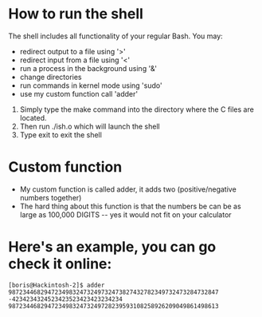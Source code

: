 # How to run the shell

The shell includes all functionality of your regular Bash. You may:
+ redirect output to a file using '>'
+ redirect input from a file using '<'
+ run a process in the background using '&'
+ change directories
+ run commands in kernel mode using 'sudo'
+ use my custom function call 'adder'

1. Simply type the make command into the directory where the C files are located.
2. Then run ./ish.o which will launch the shell
3. Type exit to exit the shell

# Custom function
- My custom function is called adder, it adds two (positive/negative numbers together)
- The hard thing about this function is that the numbers be can be as large as 100,000 DIGITS -- yes it would not fit on your calculator
    
# Here's an example, you can go check it online:

    [boris@Hackintosh-2]$ adder 98723446829472349832473249732473827432782349732473284732847 -4234234324523423523423423234234
    98723446829472349832473249728239593108258926209049861498613
